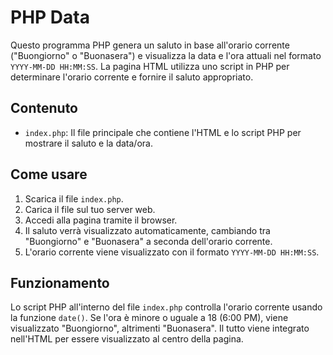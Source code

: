 # PHP Data

Questo programma PHP genera un saluto in base all'orario corrente ("Buongiorno" o "Buonasera") e visualizza la data e l'ora attuali nel formato `YYYY-MM-DD HH:MM:SS`. La pagina HTML utilizza uno script in  PHP per determinare l'orario corrente e fornire il saluto appropriato.

## Contenuto

- `index.php`: Il file principale che contiene l'HTML e lo script PHP per mostrare il saluto e la data/ora.

  
## Come usare

1. Scarica il file `index.php`.
2. Carica il file sul tuo server web.
3. Accedi alla pagina tramite il browser.
4. Il saluto verrà visualizzato automaticamente, cambiando tra "Buongiorno" e "Buonasera" a seconda dell'orario corrente.
5. L'orario corrente viene visualizzato con il formato `YYYY-MM-DD HH:MM:SS`.

## Funzionamento

Lo script PHP all'interno del file `index.php` controlla l'orario corrente usando la funzione `date()`. Se l'ora è minore o uguale a 18 (6:00 PM), viene visualizzato "Buongiorno", altrimenti "Buonasera". Il tutto viene integrato nell'HTML per essere visualizzato al centro della pagina.
